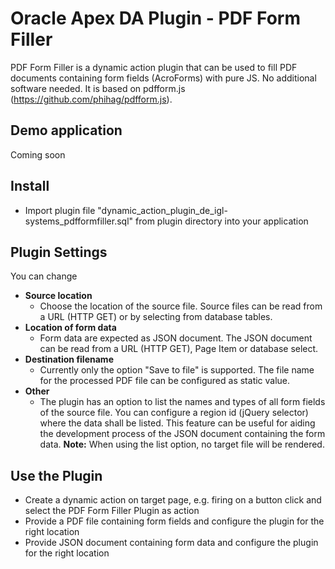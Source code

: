 # Oracle Apex DA Plugin - PDF Form Filler
PDF Form Filler is a dynamic action plugin that can be used to fill PDF documents containing form fields (AcroForms) with pure JS. No additional software needed. It is based on pdfform.js (https://github.com/phihag/pdfform.js).

## Demo application
Coming soon

## Install
- Import plugin file "dynamic_action_plugin_de_igl-systems_pdfformfiller.sql" from plugin directory into your application

## Plugin Settings
You can change
- **Source location**
  - Choose the location of the source file. Source files can be read from a URL (HTTP GET) or by selecting from database tables.
- **Location of form data**
  - Form data are expected as JSON document. The JSON document can be read from a URL (HTTP GET), Page Item or database select.
- **Destination filename**
  - Currently only the option "Save to file" is supported. The file name for the processed PDF file can be configured as static value.
- **Other**
  - The plugin has an option to list the names and types of all form fields of the source file. You can configure a region id (jQuery selector) where the data shall be listed. This feature can be useful for aiding the development process of the JSON document containing the form data. **Note:** When using the list option, no target file will be rendered.

## Use the Plugin
- Create a dynamic action on target page, e.g. firing on a button click and select the PDF Form Filler Plugin as action
- Provide a PDF file containing form fields and configure the plugin for the right location
- Provide JSON document containing form data and configure the plugin for the right location
